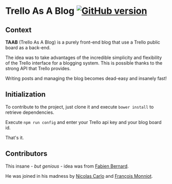 Trello As A Blog [![GitHub version](https://badge.fury.io/gh/fabien0102%2Ftrelloblog.svg)](http://badge.fury.io/gh/fabien0102%2Ftrelloblog)
==========

## Context

**TAAB** (Trello As A Blog) is a purely front-end blog that use a Trello
public board as a back-end.

The idea was to take advantages of the incredible simplicity and flexibility
of the Trello interface for a blogging system. This is possible thanks to the
strong API that Trello provides.

Writing posts and managing the blog becomes dead-easy and insanely fast!

## Initialization

To contribute to the project, just clone it and execute `bower install` to
retrieve dependencies.

Execute `npm run config` and enter your Trello api key and your blog board id.

That's it.

## Contributors

This insane *- but genious -* idea was from [Fabien Bernard](https://twitter.com/fabien0102).

He was joined in his madness by [Nicolas Carlo](https://twitter.com/nicoespeon)
and [François Monniot](https://twitter.com/fmonniot).

